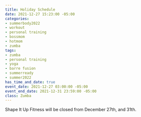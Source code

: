 ```yaml
---
title: Holiday Schedule
date: 2021-12-27 15:23:00 -05:00
categories:
- summerbody2022
- workout
- personal training
- bossmom
- hotmom
- zumba
tags:
- zumba
- personal training
- yoga
- barre fusion
- summerready
- summer2022
has_time_and_date: true
event_date: 2021-12-27 03:00:00 -05:00
event_end_date: 2021-12-31 23:59:00 -05:00
class: Zumba
---
```


Shape It Up Fitness will be closed from December 27th, and 31th.
 